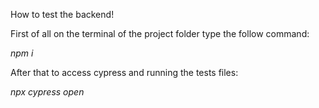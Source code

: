 How to test the backend!

First of all on the terminal of the project folder type the follow command:

*npm i*

After that to access cypress and running the tests files:

*npx cypress open*